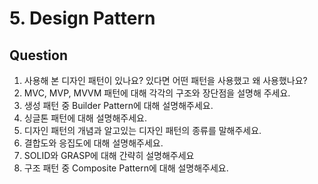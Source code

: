 # 5. Design Pattern

## Question

1. 사용해 본 디자인 패턴이 있나요? 있다면 어떤 패턴을 사용했고 왜 사용했나요?
2. MVC, MVP, MVVM 패턴에 대해 각각의 구조와 장단점을 설명해 주세요.
3. 생성 패턴 중 Builder Pattern에 대해 설명해주세요.
4. 싱글톤 패턴에 대해 설명해주세요.
5. 디자인 패턴의 개념과 알고있는 디자인 패턴의 종류를 말해주세요.
6. 결합도와 응집도에 대해 설명해주세요.
7. SOLID와 GRASP에 대해 간략히 설명해주세요
8. 구조 패턴 중 Composite Pattern에 대해 설명해주세요.

